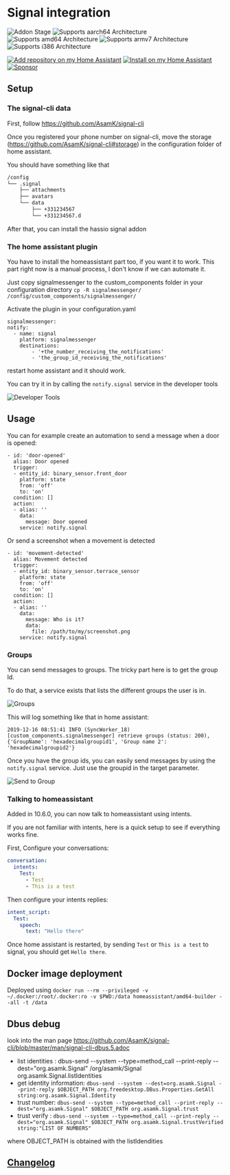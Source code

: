 # Signal integration

![Addon Stage][stage-badge]
![Supports aarch64 Architecture][aarch64-badge]
![Supports amd64 Architecture][amd64-badge]
![Supports armv7 Architecture][armv7-badge]
![Supports i386 Architecture][i386-badge]

[![Add repository on my Home Assistant][repository-badge]][repository-url]
[![Install on my Home Assistant][install-badge]][install-url]
[![Sponsor][sponsor-badge]][sponsor-url]

[aarch64-badge]: https://img.shields.io/badge/aarch64-yes-green.svg?style=for-the-badge
[amd64-badge]: https://img.shields.io/badge/amd64-yes-green.svg?style=for-the-badge
[armv7-badge]: https://img.shields.io/badge/armv7-yes-green.svg?style=for-the-badge
[i386-badge]: https://img.shields.io/badge/i386-yes-green.svg?style=for-the-badge
[stage-badge]: https://img.shields.io/badge/Addon%20stage-stable-green.svg?style=for-the-badge
[install-badge]: https://img.shields.io/badge/Install%20on%20my-Home%20Assistant-41BDF5?logo=home-assistant&style=for-the-badge
[sponsor-badge]: https://img.shields.io/badge/Sponsor-%23d32f2f?logo=github&style=for-the-badge&logoColor=white
[sponsor-url]: https://github.com/sponsors/agileek
[repository-badge]: https://img.shields.io/badge/Add%20repository%20to%20my-Home%20Assistant-41BDF5?logo=home-assistant&style=for-the-badge

[install-url]: https://my.home-assistant.io/redirect/supervisor_addon?addon=4a36bbd1-signal
[repository-url]: https://my.home-assistant.io/redirect/supervisor_add_addon_repository/?repository_url=https%3A%2F%2Fgithub.com%2Fagileek%2Fhassio-addons

## Setup

### The signal-cli data

First, follow https://github.com/AsamK/signal-cli

Once you registered your phone number on signal-cli, move the storage (https://github.com/AsamK/signal-cli#storage) in the configuration folder of home assistant.

You should have something like that

```bash
/config
└── .signal
    ├── attachments
    ├── avatars
    └── data
        ├── +331234567
        └── +331234567.d
```
After that, you can install the hassio signal addon

### The home assistant plugin

You have to install the homeassistant part too, if you want it to work.
This part right now is a manual process, I don't know if we can automate it.

Just copy signalmessenger to the custom_components folder in your configuration directory
`cp -R signalmessenger/ /config/custom_components/signalmessenger/`

Activate the plugin in your configuration.yaml 

```
signalmessenger:
notify:
  - name: signal
    platform: signalmessenger
    destinations: 
        - '+the_number_receiving_the_notifications'
        - 'the_group_id_receiving_the_notifications'
```

restart home assistant and it should work.

You can try it in by calling the `notify.signal` service in the developer tools

![Developer Tools](images/developer_tools_yaml.png?raw=true "Developer Tools")


## Usage

You can for example create an automation to send a message when a door is opened:

```
- id: 'door-opened'
  alias: Door opened
  trigger:
  - entity_id: binary_sensor.front_door
    platform: state
    from: 'off'
    to: 'on'
  condition: []
  action:
  - alias: ''
    data:
      message: Door opened
    service: notify.signal
```

Or send a screenshot when a movement is detected
```
- id: 'movement-detected'
  alias: Movement detected
  trigger:
  - entity_id: binary_sensor.terrace_sensor
    platform: state
    from: 'off'
    to: 'on'
  condition: []
  action:
  - alias: ''
    data:
      message: Who is it?
      data:
        file: /path/to/my/screenshot.png
    service: notify.signal
```

### Groups

You can send messages to groups. The tricky part here is to get the group Id.

To do that, a service exists that lists the different groups the user is in.

![Groups](images/get_groups.png?raw=true "Retrieve Groups")

This will log something like that in home assistant:

```
2019-12-16 08:51:41 INFO (SyncWorker_18) [custom_components.signalmessenger] retrieve groups (status: 200), {'GroupName': 'hexadecimalgroupid1', 'Group name 2': 'hexadecimalgroupid2'}
```

Once you have the group ids, you can easily send messages by using the `notify.signal` service. Just use the groupid in the target parameter.

![Send to Group](images/send_to_group.png?raw=true "Send to group")


### Talking to homeassistant

Added in 10.6.0, you can now talk to homeassistant using intents.

If you are not familiar with intents, here is a quick setup to see if everything works fine.

First, Configure your conversations:

```yaml
conversation:
  intents:
    Test:
      - Test
      - This is a test
```

Then configure your intents replies:
```yaml
intent_script:
  Test:
    speech:
      text: "Hello there"
```

Once home assistant is restarted, by sending `Test` or `This is a test` to signal, you should get `Hello there`.

## Docker image deployment

Deployed using `docker run --rm --privileged -v ~/.docker:/root/.docker:ro -v $PWD:/data homeassistant/amd64-builder --all -t /data`

## Dbus debug

look into the man page https://github.com/AsamK/signal-cli/blob/master/man/signal-cli-dbus.5.adoc

* list identities : dbus-send --system --type=method_call --print-reply --dest="org.asamk.Signal" /org/asamk/Signal org.asamk.Signal.listIdentities
* get identity information: `dbus-send --system --dest=org.asamk.Signal --print-reply $OBJECT_PATH org.freedesktop.DBus.Properties.GetAll string:org.asamk.Signal.Identity`
* trust number: `dbus-send --system --type=method_call --print-reply --dest="org.asamk.Signal" $OBJECT_PATH org.asamk.Signal.trust`
* trust verify : `dbus-send --system --type=method_call --print-reply --dest="org.asamk.Signal" $OBJECT_PATH org.asamk.Signal.trustVerified string:"LIST OF NUMBERS"`

where OBJECT_PATH is obtained with the listIdendities


## [Changelog](CHANGELOG.md)

